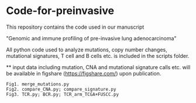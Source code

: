 # Code-for-preinvasive

This repository contains the code used in our manuscript

"Genomic and immune profiling of pre-invasive lung adenocarcinoma"

All python code used to analyze mutations, copy number changes, mutational signatures, T cell and B cells etc. is included in the scripts folder.

** input data including mutation, CNA and mutational signature calls etc. will be available in figshare (https://figshare.com/) upon publication. 

```
Fig1. merge_mutations.py
Fig2. compare_CNA.py; compare_signature.py
Fig3. TCR.py; BCR.py; TCR_arm_TCGA+FUSCC.py
```
